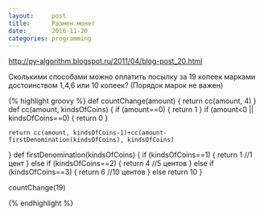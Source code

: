 ```yaml
---
layout:     post
title:      Размен монет
date:       2016-11-20
categories: programming
---
```



http://py-algorithm.blogspot.ru/2011/04/blog-post_20.html

Сколькими способами можно оплатить посылку за 19 копеек марками достоинством 1,4,6 или 10 копеек? (Порядок марок не важен)

{% highlight groovy %}
def countChange(amount) {
    return cc(amount, 4)
    }
def cc(amount, kindsOfCoins) {
    if (amount==0) {
        return 1
    }
    if (amount<0 || kindsOfCoins==0) {
        return 0
    } 
    
    return cc(amount, kindsOfCoins-1)+cc(amount-firstDenomination(kindsOfCoins), kindsOfCoins)
}
def firstDenomination(kindsOfCoins) {
    if (kindsOfCoins==1) {
        return 1 //1 цент
    } else if (kindsOfCoins==2) {
        return 4 //5 центов
    } else if (kindsOfCoins==3) {
        return 6 //10 центов
    } else return 10
}

countChange(19)


{% endhighlight %}
